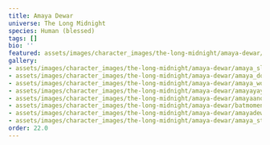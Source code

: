 ```yaml
---
title: Amaya Dewar
universe: The Long Midnight
species: Human (blessed)
tags: []
bio: ''
featured: assets/images/character_images/the-long-midnight/amaya-dewar/amaya_door.webp
gallery:
- assets/images/character_images/the-long-midnight/amaya-dewar/amaya_sleeping.webp
- assets/images/character_images/the-long-midnight/amaya-dewar/amaya_door.webp
- assets/images/character_images/the-long-midnight/amaya-dewar/amaya_wounded.webp
- assets/images/character_images/the-long-midnight/amaya-dewar/amayayaya.webp
- assets/images/character_images/the-long-midnight/amaya-dewar/amayaanopther.webp
- assets/images/character_images/the-long-midnight/amaya-dewar/batmoment.webp
- assets/images/character_images/the-long-midnight/amaya-dewar/amayadewaryea.webp
- assets/images/character_images/the-long-midnight/amaya-dewar/amaya_stronk.webp
order: 22.0
---
```

